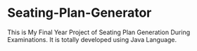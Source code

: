 # Seating-Plan-Generator

This is My Final Year Project of Seating Plan Generation During Examinations. It is totally developed using Java Language.





















































